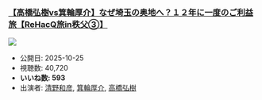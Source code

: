 ### [【高橋弘樹vs箕輪厚介】なぜ埼玉の奥地へ？１２年に一度のご利益旅【ReHacQ旅in秩父③】](https://www.youtube.com/watch?v=OD7d40mjylU)
[![](https://img.youtube.com/vi/OD7d40mjylU/sddefault.jpg)](https://www.youtube.com/watch?v=OD7d40mjylU)
-   公開日: 2025-10-25
-   視聴数: 40,720
-   **いいね数: 593**
-   出演者: [清野和彦](/rehacq_fan/people/清野和彦 "wikilink"), [箕輪厚介](/rehacq_fan/people/箕輪厚介 "wikilink"), [高橋弘樹](/rehacq_fan/people/高橋弘樹 "wikilink")
